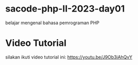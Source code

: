 # sacode-php-II-2023-day01

belajar mengenal bahasa pemrograman PHP

# Video Tutorial

silakan ikuti video tutorial ini:
https://youtu.be/J9Ob3iAhQvY
